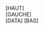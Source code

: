 <div class="centre">[HAUT]</div>
<div class="containerL">
	<div class="innerL">
		<div class="Left">[GAUCHE]</div>
		<div class="centreL">
			[DATA]
			[BAS]
		</div>
	</div>
</div>
